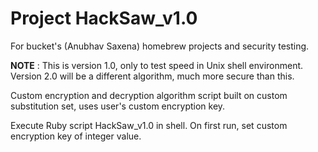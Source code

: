 # Project HackSaw_v1.0

For bucket's (Anubhav Saxena) homebrew projects and security testing.

<b>NOTE</b> : This is version 1.0, only to test speed in Unix shell environment.
<br>Version 2.0 will be a different algorithm, much more secure than this.

Custom encryption and decryption algorithm script built on custom substitution set, uses user's custom encryption key.

Execute Ruby script HackSaw_v1.0 in shell.
On first run, set custom encryption key of integer value.
